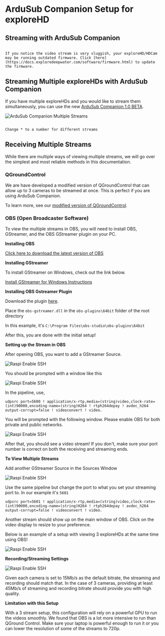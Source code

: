 # ArduSub Companion Setup for exploreHD
## Streaming with ArduSub Companion
```{note} **As of November 20, 2021, all exploreHD/HDCam shipped will feature a new firmware that allows the cameras to be plug and play with ArduSub Companion without the need for drivers.**

If you notice the video stream is very sluggish, your exploreHD/HDCam may be running outdated firmware. Click [here](https://docs.exploredeepwater.com/software/firmware.html) to update the firmware.
```

## Streaming Multiple exploreHDs with ArduSub Companion
If you have multiple exploreHDs and you would like to stream them simultaneously, you can use the new [ArduSub Companion 1.0 BETA](https://docs.bluerobotics.com/ardusub-zola/software/companion/1.0/). 

![ArduSub Companion Multiple Streams](../img/CompanionnewexploreHD.jpg)

```{note} When setting up the streams, make sure the udp:// is set to 192.168.2.1:560*

Change * to a number for different streams
```

## Receiving Multiple Streams
While there are multiple ways of viewing multiple streams, we will go over the simplest and most reliable methods in this documentation.

### QGroundControl
We are have developed a modified version of QGroundControl that can allow up to 3 cameras to be streamed at once. This is perfect if you are using ArduSub Companion.

To learn more, see our [modified version of QGroundControl](https://docs.exploredeepwater.com/software/qgroundcontrol.html). 

### OBS (Open Broadcaster Software)
To view the multiple streams in OBS, you will need to install OBS, GStreamer, and the OBS GStreamer plugin on your PC.

**Installing OBS**

[Click here to download the latest version of OBS](https://obsproject.com/download)

**Installing GStreamer**

To install GStreamer on Windows, check out the link below.

[Install GStreamer for Windows Instructions](/guides/pi_setup.html#step-10-install-gstreamer)

**Installing OBS Gstreamer Plugin**

Download the plugin [here](https://github.com/fzwoch/obs-gstreamer/releases/tag/v0.3.3).

Place the `obs-gstreamer.dll` in the `obs-plugins\64bit` folder of the root directory

In this example, it's `C:\Program Files\obs-studio\obs-plugins\64bit`

After this, you are done with the initial setup!

**Setting up the Stream in OBS**

After opening OBS, you want to add a GStreamer Source.

![Raspi Enable SSH](../img/gstreamer4.jpg)

You should be prompted with a window like this

![Raspi Enable SSH](../img/gstreamer5.jpg)

In the pipeline, use,

`udpsrc port=5600 ! application/x-rtp,media=(string)video,clock-rate=(int)90000,encoding-name=(string)H264 ! rtph264depay ! avdec_h264 output-corrupt=false ! videoconvert ! video. `

You will be prompted with the following window. Please enable OBS for both private and public networks.

![Raspi Enable SSH](../img/gstreamer6.jpg)

After that, you should see a video stream! If you don't, make sure your port number is correct on both the receiving and streaming ends.

**To View Multiple Streams**

Add another GStreamer Source in the Sources Window

![Raspi Enable SSH](../img/gstreamer7.jpg)

Use the same pipeline but change the port to what you set your streaming port to. In our example it's `5601`

`udpsrc port=5601 ! application/x-rtp,media=(string)video,clock-rate=(int)90000,encoding-name=(string)H264 ! rtph264depay ! avdec_h264 output-corrupt=false ! videoconvert ! video. `

Another stream should show up on the main window of OBS. Click on the video display to resize to your preference. 

Below is an example of a setup with viewing 3 exploreHDs at the same time using OBS!

![Raspi Enable SSH](../img/gstreamer8.jpg)

**Recording/Streaming Settings**

![Raspi Enable SSH](../img/gstreamer9.jpg)

Given each camera is set to 15Mb/s as the default bitrate, the streaming and recording should match that. In the case of 3 cameras, providing at least 45Mb/s of streaming and recording bitrate should provide you with high quality. 

**Limitation with this Setup**

With a 3 stream setup, this configuration will rely on a powerful GPU to run the videos smoothly. We found that OBS is a lot more intensive to run than QGround Control. Make sure your laptop is powerful enough to run it or you can lower the resolution of some of the streams to 720p.